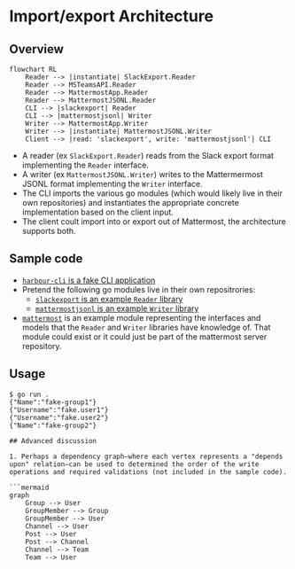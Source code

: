 # Import/export Architecture

## Overview

```mermaid
flowchart RL
    Reader --> |instantiate| SlackExport.Reader
    Reader --> MSTeamsAPI.Reader
    Reader --> MattermostApp.Reader
    Reader --> MattermostJSONL.Reader
    CLI --> |slackexport| Reader
    CLI --> |mattermostjsonl| Writer
    Writer --> MattermostApp.Writer
    Writer --> |instantiate| MattermostJSONL.Writer
    Client --> |read: 'slackexport', write: 'mattermostjsonl'| CLI
```

* A reader (ex `SlackExport.Reader`) reads from the Slack export format implementing the `Reader` interface.
* A writer (ex `MattermostJSONL.Writer`) writes to the Mattermermost JSONL format implementing the `Writer` interface.
* The CLI imports the various go modules (which would likely live in their own repositories) and instantiates the appropriate concrete implementation based on the client input.
* The client coult import into or export out of Mattermost, the architecture supports both.

## Sample code

* [`harbour-cli` is a fake CLI application](https://github.com/mkraft/harbour-cli/blob/main/main.go)
* Pretend the following go modules live in their own repositrories:
    * [`slackexport` is an example `Reader` library](https://github.com/mkraft/harbour-cli/tree/main/slackexport)
    * [`mattermostjsonl` is an example `Writer` library](https://github.com/mkraft/harbour-cli/tree/main/mattermostjsonl)
* [`mattermost`](https://github.com/mkraft/harbour-cli/tree/main/mattermost) is an example module representing the interfaces and models that the `Reader` and `Writer` libraries have knowledge of. That module could exist or it could just be part of the mattermost server repository.

## Usage

```shell
$ go run .
{"Name":"fake-group1"}
{"Username":"fake.user1"}
{"Username":"fake.user2"}
{"Name":"fake-group2"}

## Advanced discussion

1. Perhaps a dependency graph—where each vertex represents a "depends upon" relation—can be used to determined the order of the write operations and required validations (not included in the sample code).

```mermaid
graph
    Group --> User
    GroupMember --> Group
    GroupMember --> User
    Channel --> User
    Post --> User
    Post --> Channel
    Channel --> Team
    Team --> User
```
